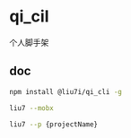 # qi_cil
个人脚手架


## doc

```bash
npm install @liu7i/qi_cli -g

liu7 --mobx
 
liu7 --p {projectName}
```
